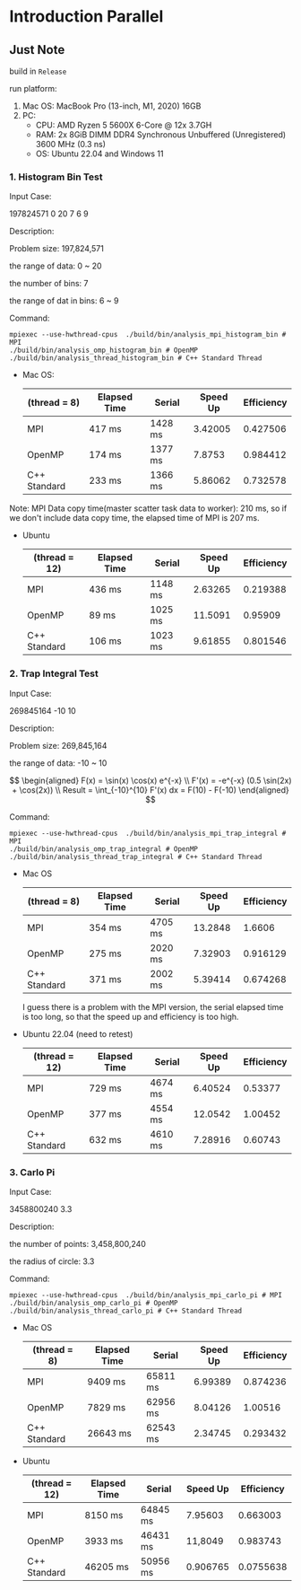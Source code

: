 # Introduction Parallel

## Just Note

build in `Release`

run platform:

1. Mac OS: MacBook Pro (13-inch, M1, 2020) 16GB
2. PC:
    - CPU: AMD Ryzen 5 5600X 6-Core @ 12x 3.7GH
    - RAM: 2x 8GiB DIMM DDR4 Synchronous Unbuffered (Unregistered) 3600 MHz (0.3 ns)
    - OS: Ubuntu 22.04 and Windows 11

### 1. Histogram Bin Test

Input Case:

197824571 0 20 7 6 9

Description:

Problem size: 197,824,571

the range of data: 0 ~ 20

the number of bins: 7

the range of dat in bins: 6 ~ 9

Command:

```shell
mpiexec --use-hwthread-cpus  ./build/bin/analysis_mpi_histogram_bin # MPI
./build/bin/analysis_omp_histogram_bin # OpenMP
./build/bin/analysis_thread_histogram_bin # C++ Standard Thread
```

- Mac OS:

    | (thread = 8) | Elapsed Time | Serial  | Speed Up | Efficiency |
    |--------------|--------------|---------|----------|------------|
    | MPI          | 417 ms       | 1428 ms | 3.42005  | 0.427506   |
    | OpenMP       | 174 ms       | 1377 ms | 7.8753   | 0.984412   |
    | C++ Standard | 233 ms       | 1366 ms | 5.86062  | 0.732578   |

Note: MPI Data copy time(master scatter task data to worker): 210 ms, so if we don't include data copy time, the elapsed time of MPI is 207 ms.

- Ubuntu

    | (thread = 12) | Elapsed Time | Serial   | Speed Up | Efficiency |
    |-------------- |--------------|----------|----------|------------|
    | MPI           | 436 ms       | 1148 ms  | 2.63265  | 0.219388   |
    | OpenMP        | 89 ms        | 1025 ms  | 11.5091  | 0.95909    |
    | C++ Standard  | 106 ms       | 1023 ms  | 9.61855  | 0.801546   |

### 2. Trap Integral Test

Input Case:

269845164 -10 10

Description:

Problem size: 269,845,164

the range of data: -10 ~ 10

$$
\begin{aligned}
F(x) = \sin(x) \cos(x) e^{-x} \\
F'(x) = -e^{-x} (0.5 \sin(2x) + \cos(2x)) \\
Result = \int_{-10}^{10} F'(x) dx = F(10) - F(-10)
\end{aligned}
$$

Command:

```shell
mpiexec --use-hwthread-cpus  ./build/bin/analysis_mpi_trap_integral # MPI
./build/bin/analysis_omp_trap_integral # OpenMP
./build/bin/analysis_thread_trap_integral # C++ Standard Thread
```

- Mac OS

    | (thread = 8) | Elapsed Time | Serial  | Speed Up | Efficiency |
    |--------------|--------------|---------|----------|------------|
    | MPI          | 354 ms       | 4705 ms | 13.2848  | 1.6606     |
    | OpenMP       | 275 ms       | 2020 ms | 7.32903  | 0.916129   |
    | C++ Standard | 371 ms       | 2002 ms | 5.39414  | 0.674268   |

    I guess there is a problem with the MPI version, the serial elapsed time is too long, so that the speed up and efficiency is too high.

- Ubuntu 22.04 (need to retest)

    | (thread = 12) | Elapsed Time | Serial  | Speed Up | Efficiency |
    |--------------|--------------|---------|----------|------------|
    | MPI          | 729 ms       | 4674 ms | 6.40524  | 0.53377    |
    | OpenMP       | 377 ms       | 4554 ms | 12.0542  | 1.00452    |
    | C++ Standard | 632 ms       | 4610 ms | 7.28916  | 0.60743    |

### 3. Carlo Pi

Input Case:

3458800240 3.3

Description:

the number of points: 3,458,800,240

the radius of circle: 3.3

Command:

```shell
mpiexec --use-hwthread-cpus  ./build/bin/analysis_mpi_carlo_pi # MPI
./build/bin/analysis_omp_carlo_pi # OpenMP
./build/bin/analysis_thread_carlo_pi # C++ Standard Thread
```

- Mac OS

    | (thread = 8) | Elapsed Time | Serial   | Speed Up | Efficiency |
    |--------------|--------------|----------|----------|------------|
    | MPI          | 9409 ms      | 65811 ms | 6.99389  | 0.874236   |
    | OpenMP       | 7829 ms      | 62956 ms | 8.04126  | 1.00516    |
    | C++ Standard | 26643 ms     | 62543 ms | 2.34745  | 0.293432   |

- Ubuntu

    | (thread = 12) | Elapsed Time | Serial   | Speed Up | Efficiency |
    |-------------- |--------------|----------|----------|------------|
    | MPI           | 8150 ms      | 64845 ms | 7.95603  | 0.663003   |
    | OpenMP        | 3933 ms      | 46431 ms | 11,8049  | 0.983743   |
    | C++ Standard  | 46205 ms     | 50956 ms | 0.906765 | 0.0755638  |
